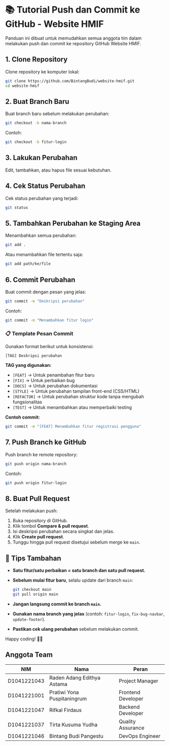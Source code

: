 
# 📚 Tutorial Push dan Commit ke GitHub - Website HMIF

Panduan ini dibuat untuk memudahkan semua anggota tim dalam melakukan push dan commit ke repository GitHub Website HMIF.

## 1. Clone Repository

Clone repository ke komputer lokal:

```bash
git clone https://github.com/BintangBudi/website-hmif.git
cd website-hmif
```

## 2. Buat Branch Baru

Buat branch baru sebelum melakukan perubahan:

```bash
git checkout -b nama-branch
```

Contoh:

```bash
git checkout -b fitur-login
```

## 3. Lakukan Perubahan

Edit, tambahkan, atau hapus file sesuai kebutuhan.

## 4. Cek Status Perubahan

Cek status perubahan yang terjadi:

```bash
git status
```

## 5. Tambahkan Perubahan ke Staging Area

Menambahkan semua perubahan:

```bash
git add .
```

Atau menambahkan file tertentu saja:

```bash
git add path/ke/file
```

## 6. Commit Perubahan

Buat commit dengan pesan yang jelas:

```bash
git commit -m "Deskripsi perubahan"
```

Contoh:

```bash
git commit -m "Menambahkan fitur login"
```

### 📋 Template Pesan Commit

Gunakan format berikut untuk konsistensi:

```
[TAG] Deskripsi perubahan
```

**TAG yang digunakan:**
- `[FEAT]` → Untuk penambahan fitur baru
- `[FIX]` → Untuk perbaikan bug
- `[DOCS]` → Untuk perubahan dokumentasi
- `[STYLE]` → Untuk perubahan tampilan front-end (CSS/HTML)
- `[REFACTOR]` → Untuk perubahan struktur kode tanpa mengubah fungsionalitas
- `[TEST]` → Untuk menambahkan atau memperbaiki testing

**Contoh commit:**

```bash
git commit -m "[FEAT] Menambahkan fitur registrasi pengguna"
```

## 7. Push Branch ke GitHub

Push branch ke remote repository:

```bash
git push origin nama-branch
```

Contoh:

```bash
git push origin fitur-login
```

## 8. Buat Pull Request

Setelah melakukan push:

1. Buka repository di GitHub.
2. Klik tombol **Compare & pull request**.
3. Isi deskripsi perubahan secara singkat dan jelas.
4. Klik **Create pull request**.
5. Tunggu hingga pull request disetujui sebelum merge ke `main`.

## 🚀 Tips Tambahan

- **Satu fitur/satu perbaikan = satu branch dan satu pull request.**
- **Sebelum mulai fitur baru**, selalu update dari branch `main`:

  ```bash
  git checkout main
  git pull origin main
  ```

- **Jangan langsung commit ke branch `main`.**
- **Gunakan nama branch yang jelas** (contoh: `fitur-login`, `fix-bug-navbar`, `update-footer`).
- **Pastikan cek ulang perubahan** sebelum melakukan commit.

Happy coding! 🚀✨

## Anggota Team
| NIM       | Nama                        | Peran              | 
|-----------|-----------------------------|--------------------| 
|D1041221043| Raden Adang Edithya Astama  | Project Manager    | 
|D1041221001| Pratiwi Yona Puspitaningrum | Frontend Developer | 
|D1041221047| Rifkal Firdaus              | Backend Developer  | 
|D1041221037| Tirta Kusuma Yudha          | Quality Assurance  | 
|D1041221046| Bintang Budi Pangestu       | DevOps Engineer    | 
